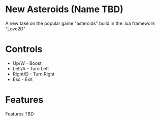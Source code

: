 # New Asteroids (Name TBD)

A new take on the popular game "asteroids" build in the .lua framework "Love2D"

# Controls

* Up/W - Boost
* Left/A - Turn Left
* Right/D - Turn Right
* Esc - Exit

# Features

Features TBD
